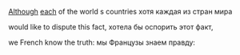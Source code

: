 [Although](dictionaryEng) [each](dictionaryEng) of the world s countries
хотя каждая из стран мира

would like to dispute this fact,
хотела бы оспорить этот факт,

we French know the truth:
мы Французы знаем правду:

